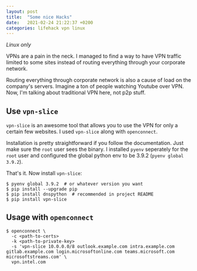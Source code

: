 ```yaml
---
layout: post
title:  "Some nice Hacks"
date:   2021-02-24 21:22:37 +0200
categories: lifehack vpn linux
---
```


_Linux only_

VPNs are a pain in the neck. I managed to find a way to have VPN traffic limited to some sites instead of routing everything through your corporate network.

Routing everything through corporate network is also a cause of load on the company's servers. Imagine a ton of people watching Youtube over VPN. Now, I'm talking about traditional VPN here, not p2p stuff.

## Use `vpn-slice`

`vpn-slice` is an awesome tool that allows you to use the VPN for only a certain few websites. I used `vpn-slice` along with `openconnect`.

Installation is pretty straightforward if you follow the documentation. Just make sure the `root` user sees the binary. I installed `pyenv` seperately for the `root` user and configured the global python env to be 3.9.2 (`pyenv global 3.9.2`).

That's it. Now install `vpn-slice`:

```console
$ pyenv global 3.9.2  # or whatever version you want
$ pip install --upgrade pip
$ pip install dnspython  # recommended in project README
$ pip install vpn-slice
```

## Usage with `openconnect`
```console
$ openconnect \
  -c <path-to-certs>
  -k <path-to-private-key>
  -s 'vpn-slice 10.0.0.0/8 outlook.example.com intra.example.com gitlab.example.com login.microsoftonline.com teams.microsoft.com microsoftstreams.com' \
  vpn.intel.com
```

